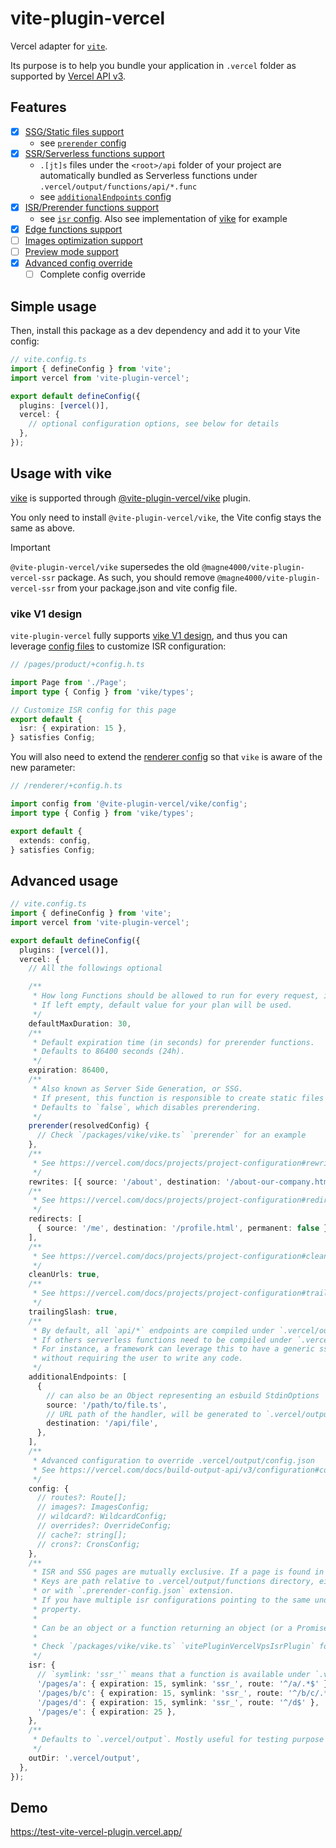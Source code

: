 # vite-plugin-vercel

Vercel adapter for [`vite`](https://vitejs.dev/).

Its purpose is to help you bundle your application in `.vercel` folder as supported by
[Vercel API v3](https://vercel.com/docs/build-output-api/v3).

## Features

- [x] [SSG/Static files support](https://vercel.com/docs/build-output-api/v3/primitives#static-files)
  - see [`prerender` config](/packages/vercel/src/types.ts#L37)
- [x] [SSR/Serverless functions support](https://vercel.com/docs/build-output-api/v3/primitives#serverless-functions)
  - `.[jt]s` files under the `<root>/api` folder of your project are automatically bundled as Serverless functions under `.vercel/output/functions/api/*.func`
  - see [`additionalEndpoints` config](/packages/vercel/src/types.ts#L62)
- [x] [ISR/Prerender functions support](https://vercel.com/docs/build-output-api/v3/primitives#prerender-functions)
  - see [`isr` config](/packages/vercel/src/types.ts#L89). Also see implementation of [vike](/packages/vike-integration/vike.ts) for example
- [x] [Edge functions support](https://vercel.com/docs/build-output-api/v3/primitives#edge-functions)
- [ ] [Images optimization support](https://vercel.com/docs/build-output-api/v3/configuration#images)
- [ ] [Preview mode support](https://vercel.com/docs/build-output-api/v3/features#preview-mode)
- [x] [Advanced config override](/packages/vercel/src/types.ts#L19)
  - [ ] Complete config override

## Simple usage

Then, install this package as a dev dependency and add it to your Vite config:

```ts
// vite.config.ts
import { defineConfig } from 'vite';
import vercel from 'vite-plugin-vercel';

export default defineConfig({
  plugins: [vercel()],
  vercel: {
    // optional configuration options, see below for details
  },
});
```

## Usage with vike

[vike](https://vike.dev/) is supported through [@vite-plugin-vercel/vike](/packages/vike-integration/README.md) plugin.

You only need to install `@vite-plugin-vercel/vike`, the Vite config stays the same as above.

> [!IMPORTANT]  
> `@vite-plugin-vercel/vike` supersedes the old `@magne4000/vite-plugin-vercel-ssr` package.
> As such, you should remove `@magne4000/vite-plugin-vercel-ssr` from your package.json and vite config file.

### vike V1 design

`vite-plugin-vercel` fully supports [vike V1 design](https://vike.dev/migration/v1-design),
and thus you can leverage [config files](https://vike.dev/config) to customize ISR configuration:

```ts
// /pages/product/+config.h.ts

import Page from './Page';
import type { Config } from 'vike/types';

// Customize ISR config for this page
export default {
  isr: { expiration: 15 },
} satisfies Config;
```

You will also need to extend the [renderer config](https://vike.dev/config#renderer) so that `vike` is aware of the new parameter:

```ts
// /renderer/+config.h.ts

import config from '@vite-plugin-vercel/vike/config';
import type { Config } from 'vike/types';

export default {
  extends: config,
} satisfies Config;
```

## Advanced usage

```ts
// vite.config.ts
import { defineConfig } from 'vite';
import vercel from 'vite-plugin-vercel';

export default defineConfig({
  plugins: [vercel()],
  vercel: {
    // All the followings optional

    /**
     * How long Functions should be allowed to run for every request, in seconds.
     * If left empty, default value for your plan will be used.
     */
    defaultMaxDuration: 30,
    /**
     * Default expiration time (in seconds) for prerender functions.
     * Defaults to 86400 seconds (24h).
     */
    expiration: 86400,
    /**
     * Also known as Server Side Generation, or SSG.
     * If present, this function is responsible to create static files in `.vercel/output/static`.
     * Defaults to `false`, which disables prerendering.
     */
    prerender(resolvedConfig) {
      // Check `/packages/vike/vike.ts` `prerender` for an example
    },
    /**
     * See https://vercel.com/docs/projects/project-configuration#rewrites
     */
    rewrites: [{ source: '/about', destination: '/about-our-company.html' }],
    /**
     * See https://vercel.com/docs/projects/project-configuration#redirects
     */
    redirects: [
      { source: '/me', destination: '/profile.html', permanent: false },
    ],
    /**
     * See https://vercel.com/docs/projects/project-configuration#cleanurls
     */
    cleanUrls: true,
    /**
     * See https://vercel.com/docs/projects/project-configuration#trailingslash
     */
    trailingSlash: true,
    /**
     * By default, all `api/*` endpoints are compiled under `.vercel/output/functions/api/*.func`.
     * If others serverless functions need to be compiled under `.vercel/output/functions`, they should be added here.
     * For instance, a framework can leverage this to have a generic ssr endpoint
     * without requiring the user to write any code.
     */
    additionalEndpoints: [
      {
        // can also be an Object representing an esbuild StdinOptions
        source: '/path/to/file.ts',
        // URL path of the handler, will be generated to `.vercel/output/functions/api/file.func/index.js`
        destination: '/api/file',
      },
    ],
    /**
     * Advanced configuration to override .vercel/output/config.json
     * See https://vercel.com/docs/build-output-api/v3/configuration#configuration
     */
    config: {
      // routes?: Route[];
      // images?: ImagesConfig;
      // wildcard?: WildcardConfig;
      // overrides?: OverrideConfig;
      // cache?: string[];
      // crons?: CronsConfig;
    },
    /**
     * ISR and SSG pages are mutually exclusive. If a page is found in both, ISR prevails.
     * Keys are path relative to .vercel/output/functions directory, either without extension,
     * or with `.prerender-config.json` extension.
     * If you have multiple isr configurations pointing to the same underlying function, you can leverage the `symlink`
     * property.
     *
     * Can be an object or a function returning an object (or a Promise of an object).
     *
     * Check `/packages/vike/vike.ts` `vitePluginVercelVpsIsrPlugin` for advanced usage.
     */
    isr: {
      // `symlink: 'ssr_'` means that a function is available under `.vercel/output/functions/ssr_.func`
      '/pages/a': { expiration: 15, symlink: 'ssr_', route: '^/a/.*$' },
      '/pages/b/c': { expiration: 15, symlink: 'ssr_', route: '^/b/c/.*$' },
      '/pages/d': { expiration: 15, symlink: 'ssr_', route: '^/d$' },
      '/pages/e': { expiration: 25 },
    },
    /**
     * Defaults to `.vercel/output`. Mostly useful for testing purpose
     */
    outDir: '.vercel/output',
  },
});
```

## Demo

https://test-vite-vercel-plugin.vercel.app/
